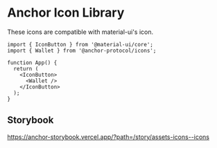 # Anchor Icon Library

These icons are compatible with material-ui's icon.

```tsx
import { IconButton } from '@material-ui/core';
import { Wallet } from '@anchor-protocol/icons';

function App() {
  return (
    <IconButton>
      <Wallet />
    </IconButton>
  );
}
```

## Storybook

<https://anchor-storybook.vercel.app/?path=/story/assets-icons--icons>
